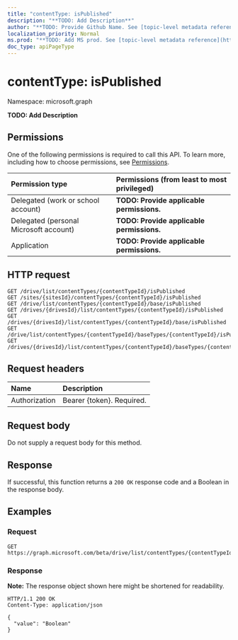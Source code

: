 ```yaml
---
title: "contentType: isPublished"
description: "**TODO: Add Description**"
author: "**TODO: Provide Github Name. See [topic-level metadata reference](https://msgo.azurewebsites.net/add/document/guidelines/metadata.html#topic-level-metadata)**"
localization_priority: Normal
ms.prod: "**TODO: Add MS prod. See [topic-level metadata reference](https://msgo.azurewebsites.net/add/document/guidelines/metadata.html#topic-level-metadata)**"
doc_type: apiPageType
---
```


# contentType: isPublished
Namespace: microsoft.graph

**TODO: Add Description**

## Permissions
One of the following permissions is required to call this API. To learn more, including how to choose permissions, see [Permissions](/graph/permissions-reference).

|Permission type|Permissions (from least to most privileged)|
|:---|:---|
|Delegated (work or school account)|**TODO: Provide applicable permissions.**|
|Delegated (personal Microsoft account)|**TODO: Provide applicable permissions.**|
|Application|**TODO: Provide applicable permissions.**|

## HTTP request

<!-- {
  "blockType": "ignored"
}
-->
``` http
GET /drive/list/contentTypes/{contentTypeId}/isPublished
GET /sites/{sitesId}/contentTypes/{contentTypeId}/isPublished
GET /drive/list/contentTypes/{contentTypeId}/base/isPublished
GET /drives/{drivesId}/list/contentTypes/{contentTypeId}/isPublished
GET /drives/{drivesId}/list/contentTypes/{contentTypeId}/base/isPublished
GET /drive/list/contentTypes/{contentTypeId}/baseTypes/{contentTypeId}/isPublished
GET /drives/{drivesId}/list/contentTypes/{contentTypeId}/baseTypes/{contentTypeId}/isPublished
```

## Request headers
|Name|Description|
|:---|:---|
|Authorization|Bearer {token}. Required.|

## Request body
Do not supply a request body for this method.

## Response

If successful, this function returns a `200 OK` response code and a Boolean in the response body.

## Examples

### Request
<!-- {
  "blockType": "request",
  "name": "contenttype_ispublished"
}
-->
``` http
GET https://graph.microsoft.com/beta/drive/list/contentTypes/{contentTypeId}/isPublished
```


### Response
**Note:** The response object shown here might be shortened for readability.
<!-- {
  "blockType": "response",
  "truncated": true,
  "@odata.type": "Edm.Boolean"
}
-->
``` http
HTTP/1.1 200 OK
Content-Type: application/json

{
  "value": "Boolean"
}
```


